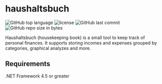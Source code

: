 # haushaltsbuch
![GitHub top language](https://img.shields.io/github/languages/top/schdav/haushaltsbuch.svg)
![license](https://img.shields.io/github/license/schdav/haushaltsbuch.svg)
![GitHub last commit](https://img.shields.io/github/last-commit/schdav/haushaltsbuch.svg)
![GitHub repo size in bytes](https://img.shields.io/github/repo-size/schdav/haushaltsbuch.svg)

Haushaltsbuch (housekeeping book) is a small tool to keep track of personal finances.
It supports storing incomes and expenses grouped by categories, graphical analyzes and more.
## Requirements
.NET Framework 4.5 or greater
